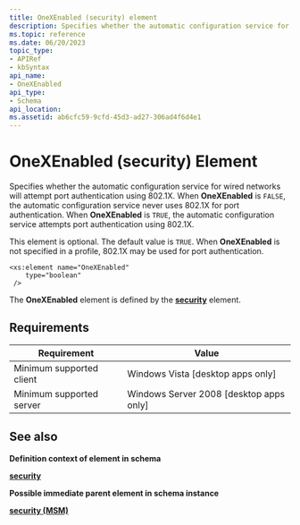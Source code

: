 ```yaml
---
title: OneXEnabled (security) element
description: Specifies whether the automatic configuration service for wired networks will attempt port authentication using 802.1X.
ms.topic: reference
ms.date: 06/20/2023
topic_type: 
- APIRef
- kbSyntax
api_name: 
- OneXEnabled
api_type: 
- Schema
api_location: 
ms.assetid: ab6cfc59-9cfd-45d3-ad27-306ad4f6d4e1
---
```


# OneXEnabled (security) Element

Specifies whether the automatic configuration service for wired networks will attempt port authentication using 802.1X. When **OneXEnabled** is `FALSE`, the automatic configuration service never uses 802.1X for port authentication. When **OneXEnabled** is `TRUE`, the automatic configuration service attempts port authentication using 802.1X.

This element is optional. The default value is `TRUE`. When **OneXEnabled** is not specified in a profile, 802.1X may be used for port authentication.

``` syntax
<xs:element name="OneXEnabled"
    type="boolean"
 />
```

The **OneXEnabled** element is defined by the [**security**](lan-profileschema-security-msm-element.md) element.

## Requirements

| Requirement | Value |
|-------------------------------------|------------------------------------------------------|
| Minimum supported client<br/> | Windows Vista \[desktop apps only\]<br/>       |
| Minimum supported server<br/> | Windows Server 2008 \[desktop apps only\]<br/> |

## See also

<dl> <dt>

**Definition context of element in schema**
</dt> <dt>

[**security**](lan-profileschema-security-msm-element.md)
</dt> <dt>

**Possible immediate parent element in schema instance**
</dt> <dt>

[**security (MSM)**](lan-profileschema-security-msm-element.md)
</dt> </dl>
